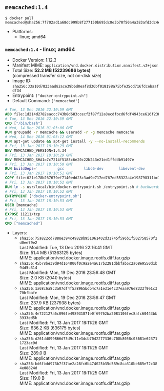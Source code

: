 ## `memcached:1.4`

```console
$ docker pull memcached@sha256:7f702ad1a68dc999b8f277150b695dc0e3b70f50a4a383afd3dc4e9538d9bf42
```

-	Platforms:
	-	linux; amd64

### `memcached:1.4` - linux; amd64

-	Docker Version: 1.12.3
-	Manifest MIME: `application/vnd.docker.distribution.manifest.v2+json`
-	Total Size: **52.2 MB (52239686 bytes)**  
	(compressed transfer size, not on-disk size)
-	Image ID: `sha256:33a10d7823aad82ace39b6d0eaf8d36bf018198a75bfe35cd716fdcebaafdf34`
-	Entrypoint: `["docker-entrypoint.sh"]`
-	Default Command: `["memcached"]`

```dockerfile
# Tue, 13 Dec 2016 22:10:59 GMT
ADD file:1d214d2782eaccc743b8d683ccecf2f87f12a0ecdfbcd6fdf4943ce616f23870 in / 
# Tue, 13 Dec 2016 22:10:59 GMT
CMD ["/bin/bash"]
# Wed, 14 Dec 2016 01:03:06 GMT
RUN groupadd -r memcache && useradd -r -g memcache memcache
# Wed, 14 Dec 2016 01:03:12 GMT
RUN apt-get update && apt-get install -y --no-install-recommends 		libevent-2.0-5 	&& rm -rf /var/lib/apt/lists/*
# Fri, 13 Jan 2017 18:10:29 GMT
ENV MEMCACHED_VERSION=1.4.34
# Fri, 13 Jan 2017 18:10:29 GMT
ENV MEMCACHED_SHA1=7c7214f5183c6e20c22b243e21ed1ffddb91497e
# Fri, 13 Jan 2017 18:10:50 GMT
RUN buildDeps=' 		gcc 		libc6-dev 		libevent-dev 		make 		perl 		wget 	' 	&& set -x 	&& apt-get update && apt-get install -y $buildDeps --no-install-recommends 	&& rm -rf /var/lib/apt/lists/* 	&& wget -O memcached.tar.gz "http://memcached.org/files/memcached-$MEMCACHED_VERSION.tar.gz" 	&& echo "$MEMCACHED_SHA1  memcached.tar.gz" | sha1sum -c - 	&& mkdir -p /usr/src/memcached 	&& tar -xzf memcached.tar.gz -C /usr/src/memcached --strip-components=1 	&& rm memcached.tar.gz 	&& cd /usr/src/memcached 	&& ./configure 	&& make -j$(nproc) 	&& make install 	&& cd / && rm -rf /usr/src/memcached 	&& apt-get purge -y --auto-remove $buildDeps
# Fri, 13 Jan 2017 18:10:51 GMT
COPY file:621e178b267679ef7140edd23c3ad9e717ed767ed55322a4e198798311bc1d36 in /usr/local/bin/ 
# Fri, 13 Jan 2017 18:10:52 GMT
RUN ln -s usr/local/bin/docker-entrypoint.sh /entrypoint.sh # backwards compat
# Fri, 13 Jan 2017 18:10:52 GMT
ENTRYPOINT ["docker-entrypoint.sh"]
# Fri, 13 Jan 2017 18:10:53 GMT
USER [memcache]
# Fri, 13 Jan 2017 18:10:53 GMT
EXPOSE 11211/tcp
# Fri, 13 Jan 2017 18:10:53 GMT
CMD ["memcached"]
```

-	Layers:
	-	`sha256:75a822cd7888e394c49828b951061402d31745f596b1f502758570f2d0ee79e2`  
		Last Modified: Tue, 13 Dec 2016 22:16:41 GMT  
		Size: 51.4 MB (51363125 bytes)  
		MIME: application/vnd.docker.image.rootfs.diff.tar.gzip
	-	`sha256:45b78be39d94d164800f0c9a2e4a617b2281dbbfab6c2a68e9550d1b94d5c314`  
		Last Modified: Mon, 19 Dec 2016 23:56:48 GMT  
		Size: 2.0 KB (2040 bytes)  
		MIME: application/vnd.docker.image.rootfs.diff.tar.gzip
	-	`sha256:1a68c6a8c3a07df4f5a8965bdb4c7a1e31e4c37eaa976e8333f9e1c370bfbafe`  
		Last Modified: Mon, 19 Dec 2016 23:56:47 GMT  
		Size: 237.9 KB (237938 bytes)  
		MIME: application/vnd.docker.image.rootfs.diff.tar.gzip
	-	`sha256:4e722127a5c096fe498931871e0f69762ba2081106fec8afc60443bb3933ed5b`  
		Last Modified: Fri, 13 Jan 2017 18:11:26 GMT  
		Size: 636.2 KB (636175 bytes)  
		MIME: application/vnd.docker.image.rootfs.diff.tar.gzip
	-	`sha256:d261dd099866d75d9c11e3dcb7042277336c708b8058c03681e623711723ac9d`  
		Last Modified: Fri, 13 Jan 2017 18:11:25 GMT  
		Size: 289.0 B  
		MIME: application/vnd.docker.image.rootfs.diff.tar.gzip
	-	`sha256:bd6fbdd973b7f37ae2a28fc6b474025b35c589c8ca310be685e72c384e08824d`  
		Last Modified: Fri, 13 Jan 2017 18:11:25 GMT  
		Size: 119.0 B  
		MIME: application/vnd.docker.image.rootfs.diff.tar.gzip
